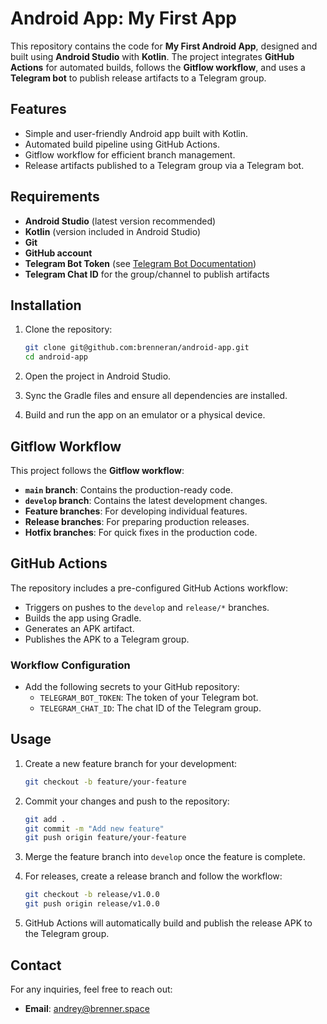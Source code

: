 # Android App: My First App

This repository contains the code for **My First Android App**, designed and built using **Android Studio** with **Kotlin**. The project integrates **GitHub Actions** for automated builds, follows the **Gitflow workflow**, and uses a **Telegram bot** to publish release artifacts to a Telegram group.

## Features

- Simple and user-friendly Android app built with Kotlin.
- Automated build pipeline using GitHub Actions.
- Gitflow workflow for efficient branch management.
- Release artifacts published to a Telegram group via a Telegram bot.

## Requirements

- **Android Studio** (latest version recommended)
- **Kotlin** (version included in Android Studio)
- **Git**
- **GitHub account**
- **Telegram Bot Token** (see [Telegram Bot Documentation](https://core.telegram.org/bots))
- **Telegram Chat ID** for the group/channel to publish artifacts

## Installation

1. Clone the repository:
   ```bash
   git clone git@github.com:brenneran/android-app.git
   cd android-app
   ```

2. Open the project in Android Studio.

3. Sync the Gradle files and ensure all dependencies are installed.

4. Build and run the app on an emulator or a physical device.

## Gitflow Workflow

This project follows the **Gitflow workflow**:

- **`main` branch**: Contains the production-ready code.
- **`develop` branch**: Contains the latest development changes.
- **Feature branches**: For developing individual features.
- **Release branches**: For preparing production releases.
- **Hotfix branches**: For quick fixes in the production code.

## GitHub Actions

The repository includes a pre-configured GitHub Actions workflow:

- Triggers on pushes to the `develop` and `release/*` branches.
- Builds the app using Gradle.
- Generates an APK artifact.
- Publishes the APK to a Telegram group.

### Workflow Configuration

- Add the following secrets to your GitHub repository:
  - `TELEGRAM_BOT_TOKEN`: The token of your Telegram bot.
  - `TELEGRAM_CHAT_ID`: The chat ID of the Telegram group.

## Usage

1. Create a new feature branch for your development:
   ```bash
   git checkout -b feature/your-feature
   ```

2. Commit your changes and push to the repository:
   ```bash
   git add .
   git commit -m "Add new feature"
   git push origin feature/your-feature
   ```

3. Merge the feature branch into `develop` once the feature is complete.

4. For releases, create a release branch and follow the workflow:
   ```bash
   git checkout -b release/v1.0.0
   git push origin release/v1.0.0
   ```

5. GitHub Actions will automatically build and publish the release APK to the Telegram group.


## Contact

For any inquiries, feel free to reach out:
- **Email**: andrey@brenner.space